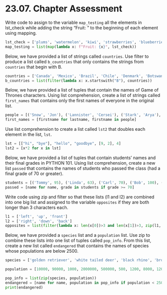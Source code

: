# 23.07. Chapter Assessment

Write code to assign to the variable `map_testing` all the elements 
in lst_check while adding the string “Fruit: ” to the beginning of
each element using mapping.
```python
lst_check = ['plums', 'watermelon', 'kiwi', 'strawberries', 'blueberries', 'peaches', 'apples', 'mangos', 'papaya']
map_testing = list(map(lambda x: f"Fruit: {x}", lst_check))
```

Below, we have provided a list of strings called `countries`. Use filter
to produce a list called `b_countries` that only contains the strings
from `countries` that begin with B.
```python
countries = ['Canada', 'Mexico', 'Brazil', 'Chile', 'Denmark', 'Botswana', 'Spain', 'Britain', 'Portugal', 'Russia', 'Thailand', 'Bangladesh', 'Nigeria', 'Argentina', 'Belarus', 'Laos', 'Australia', 'Panama', 'Egypt', 'Morocco', 'Switzerland', 'Belgium']
b_countries = list(filter(lambda x: x.startswith("B"), countries)) 
```

Below, we have provided a list of tuples that contain the names of Game
of Thrones characters. Using list comprehension, create a list of strings
called `first_names` that contains only the first names of everyone in
the original list.
```python
people = [('Snow', 'Jon'), ('Lannister', 'Cersei'), ('Stark', 'Arya'), ('Stark', 'Robb'), ('Lannister', 'Jamie'), ('Targaryen', 'Daenerys'), ('Stark', 'Sansa'), ('Tyrell', 'Margaery'), ('Stark', 'Eddard'), ('Lannister', 'Tyrion'), ('Baratheon', 'Joffrey'), ('Bolton', 'Ramsey'), ('Baelish', 'Peter')]
first_names = [firstname for lastname, firstname in people]
```

Use list comprehension to create a list called `lst2` that doubles each
element in the list, `lst`.
```python
lst = [["hi", "bye"], "hello", "goodbye", [9, 2], 4]
lst2 = [x*2 for x in lst]
```

Below, we have provided a list of tuples that contain students’ names and
their final grades in PYTHON 101. Using list comprehension, create a new
list `passed` that contains the names of students who passed the class
(had a final grade of 70 or greater).
```python
students = [('Tommy', 95), ('Linda', 63), ('Carl', 70), ('Bob', 100), ('Raymond', 50), ('Sue', 75)]
passed = [name for name, grade in students if grade >= 70]
```

Write code using zip and filter so that these lists (l1 and l2) are combined
into one big list and assigned to the variable `opposites` if they are both
longer than 3 characters each.
```python
l1 = ['left', 'up', 'front']
l2 = ['right', 'down', 'back']
opposites = list(filter(lambda x: len(x[0])>3 and len(x[1])>3, zip(l1, l2)))
```

Below, we have provided a `species` list and a `population` list. Use zip to
combine these lists into one list of tuples called `pop_info`. From this list,
create a new list called `endangered` that contains the names of species whose
populations are below 2500.
```python
species = ['golden retriever', 'white tailed deer', 'black rhino', 'brown squirrel', 'field mouse', 'orangutan', 'sumatran elephant', 'rainbow trout', 'black bear', 'blue whale', 'water moccasin', 'giant panda', 'green turtle', 'blue jay', 'japanese beetle']

population = [10000, 90000, 1000, 2000000, 500000, 500, 1200, 8000, 12000, 2300, 7500, 100, 1800, 9500, 125000]

pop_info = list(zip(species, population))
endangered = [name for name, population in pop_info if population < 2500]
print(endangered)
```
